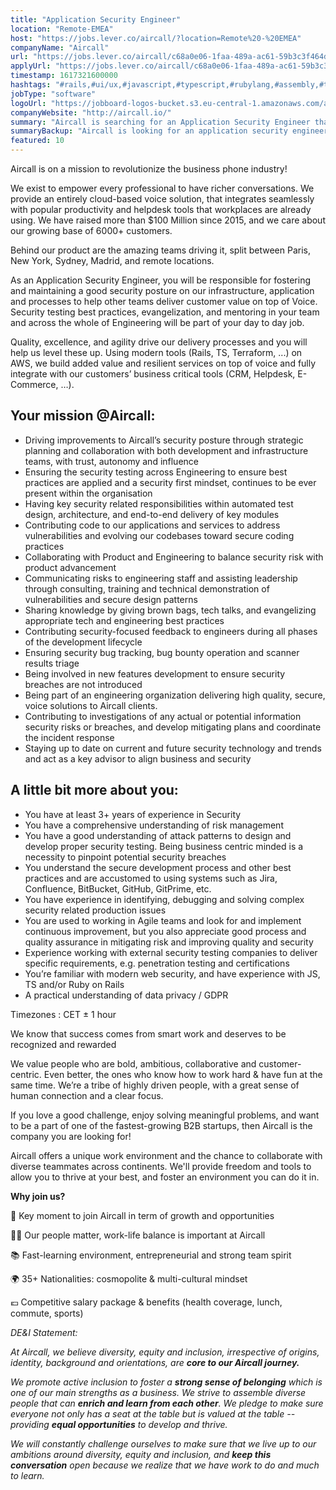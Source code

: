 ```yaml
---
title: "Application Security Engineer"
location: "Remote-EMEA"
host: "https://jobs.lever.co/aircall/?location=Remote%20-%20EMEA"
companyName: "Aircall"
url: "https://jobs.lever.co/aircall/c68a0e06-1faa-489a-ac61-59b3c3f464dd"
applyUrl: "https://jobs.lever.co/aircall/c68a0e06-1faa-489a-ac61-59b3c3f464dd/apply"
timestamp: 1617321600000
hashtags: "#rails,#ui/ux,#javascript,#typescript,#rubylang,#assembly,#terraform,#scrum,#aws,#management"
jobType: "software"
logoUrl: "https://jobboard-logos-bucket.s3.eu-central-1.amazonaws.com/aircall"
companyWebsite: "http://aircall.io/"
summary: "Aircall is searching for an Application Security Engineer that has 3+ years of experience in Security."
summaryBackup: "Aircall is looking for an application security engineer that has experience in: #rails, #ui/ux, #javascript."
featured: 10
---
```


Aircall is on a mission to revolutionize the business phone industry!

We exist to empower every professional to have richer conversations. We provide an entirely cloud-based voice solution, that integrates seamlessly with popular productivity and helpdesk tools that workplaces are already using. We have raised more than $100 Million since 2015, and we care about our growing base of 6000+ customers.

Behind our product are the amazing teams driving it, split between Paris, New York, Sydney, Madrid, and remote locations.

As an Application Security Engineer, you will be responsible for fostering and maintaining a good security posture on our infrastructure, application and processes to help other teams deliver customer value on top of Voice. Security testing best practices, evangelization, and mentoring in your team and across the whole of Engineering will be part of your day to day job.

Quality, excellence, and agility drive our delivery processes and you will help us level these up. Using modern tools (Rails, TS, Terraform, ...) on AWS, we build added value and resilient services on top of voice and fully integrate with our customers’ business critical tools (CRM, Helpdesk, E-Commerce, …).

## Your mission @Aircall:

*   Driving improvements to Aircall’s security posture through strategic planning and collaboration with both development and infrastructure teams, with trust, autonomy and influence
*   Ensuring the security testing across Engineering to ensure best practices are applied and a security first mindset, continues to be ever present within the organisation
*   Having key security related responsibilities within automated test design, architecture, and end-to-end delivery of key modules
*   Contributing code to our applications and services to address vulnerabilities and evolving our codebases toward secure coding practices
*   Collaborating with Product and Engineering to balance security risk with product advancement
*   Communicating risks to engineering staff and assisting leadership through consulting, training and technical demonstration of vulnerabilities and secure design patterns
*   Sharing knowledge by giving brown bags, tech talks, and evangelizing appropriate tech and engineering best practices
*   Contributing security-focused feedback to engineers during all phases of the development lifecycle
*   Ensuring security bug tracking, bug bounty operation and scanner results triage
*   Being involved in new features development to ensure security breaches are not introduced
*   Being part of an engineering organization delivering high quality, secure, voice solutions to Aircall clients.
*   Contributing to investigations of any actual or potential information security risks or breaches, and develop mitigating plans and coordinate the incident response
*   Staying up to date on current and future security technology and trends and act as a key advisor to align business and security

## A little bit more about you:

*   You have at least 3+ years of experience in Security
*   You have a comprehensive understanding of risk management
*   You have a good understanding of attack patterns to design and develop proper security testing. Being business centric minded is a necessity to pinpoint potential security breaches
*   You understand the secure development process and other best practices and are accustomed to using systems such as Jira, Confluence, BitBucket, GitHub, GitPrime, etc.
*   You have experience in identifying, debugging and solving complex security related production issues
*   You are used to working in Agile teams and look for and implement continuous improvement, but you also appreciate good process and quality assurance in mitigating risk and improving quality and security
*   Experience working with external security testing companies to deliver specific requirements, e.g. penetration testing and certifications
*   You’re familiar with modern web security, and have experience with JS, TS and/or Ruby on Rails
*   A practical understanding of data privacy / GDPR

Timezones : CET ± 1 hour

We know that success comes from smart work and deserves to be recognized and rewarded

We value people who are bold, ambitious, collaborative and customer-centric. Even better, the ones who know how to work hard & have fun at the same time. We’re a tribe of highly driven people, with a great sense of human connection and a clear focus. 

If you love a good challenge, enjoy solving meaningful problems, and want to be a part of one of the fastest-growing B2B startups, then Aircall is the company you are looking for!

Aircall offers a unique work environment and the chance to collaborate with diverse teammates across continents. We'll provide freedom and tools to allow you to thrive at your best, and foster an environment you can do it in.

**Why join us?**

🚀 Key moment to join Aircall in term of growth and opportunities

💆‍♀️ Our people matter, work-life balance is important at Aircall

📚 Fast-learning environment, entrepreneurial and strong team spirit

🌍 35+ Nationalities: cosmopolite & multi-cultural mindset

💶 Competitive salary package & benefits (health coverage, lunch, commute, sports)

_DE&I Statement:_ 

_At Aircall, we believe diversity, equity and inclusion, irrespective of origins, identity, background and orientations, are_ **_core to our Aircall journey._** 

_We promote active inclusion to foster a_ **_strong sense of belonging_** _which is one of our main strengths as a business. We strive to assemble diverse people that can_ **_enrich and learn from each other_**_. We pledge to make sure everyone not only has a seat at the table but is valued at the table -- providing_ **_equal opportunities_** _to develop and thrive._

_We will constantly challenge ourselves to make sure that we live up to our ambitions around diversity, equity and inclusion, and_ **_keep this conversation_** _open because we realize that we have work to do and much to learn._
